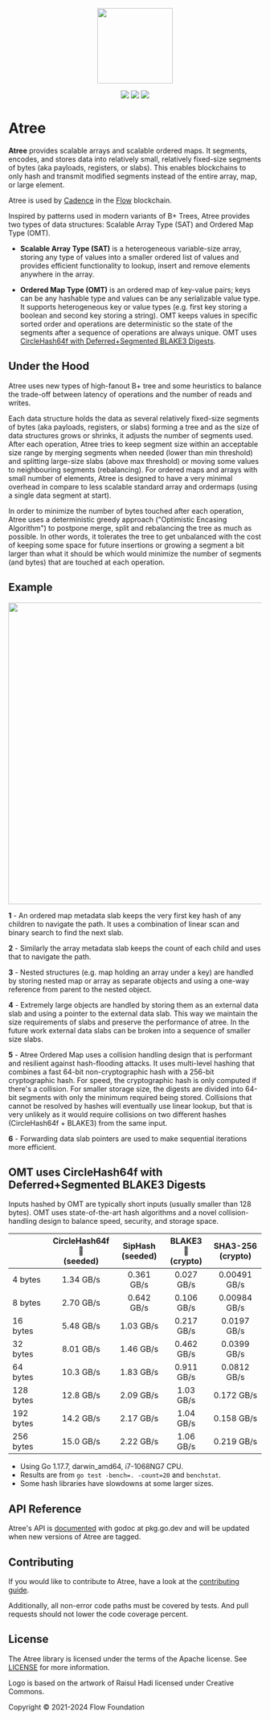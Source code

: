 
<p align="center">
  <img src="https://user-images.githubusercontent.com/33205765/156051157-ebcd2b1d-97ae-4a65-800a-bcca2a12b27b.png" width="150"/>
</p>

<p align="center">
  <a href=https://github.com/onflow/atree/actions?query=workflow%3Aci><img src=https://github.com/onflow/atree/workflows/ci/badge.svg/></a>
  <a href=https://github.com/onflow/atree/actions?query=workflow%3Alinters><img src=https://github.com/onflow/atree/workflows/linters/badge.svg></a>
  <a href=https://github.com/onflow/atree/actions/workflows/codeql-analysis.yml><img src=https://github.com/onflow/atree/actions/workflows/codeql-analysis.yml/badge.svg></a>
</p>

# Atree

__Atree__ provides scalable arrays and scalable ordered maps. It segments, encodes, and stores data into relatively small, relatively fixed-size segments of bytes (aka payloads, registers, or slabs).  This enables blockchains to only hash and transmit modified segments instead of the entire array, map, or large element.

Atree is used by [Cadence](https://github.com/onflow/cadence) in the [Flow](https://github.com/onflow/flow-go) blockchain.

Inspired by patterns used in modern variants of B+ Trees, Atree provides two types of data structures: Scalable Array Type (SAT) and Ordered Map Type (OMT).

- __Scalable Array Type (SAT)__ is a heterogeneous variable-size array, storing any type of values into a smaller ordered list of values and provides efficient functionality to lookup, insert and remove elements anywhere in the array.

- __Ordered Map Type (OMT)__ is an ordered map of key-value pairs; keys can be any hashable type and values can be any serializable value type. It supports heterogeneous key or value types (e.g. first key storing a boolean and second key storing a string). OMT keeps values in specific sorted order and operations are deterministic so the state of the segments after a sequence of operations are always unique.  OMT uses [CircleHash64f with Deferred+Segmented BLAKE3 Digests](#omt-uses-circlehash64-with-deferredsegmented-blake3-digests).

## Under the Hood

Atree uses new types of high-fanout B+ tree and some heuristics to balance the trade-off between latency of operations and the number of reads and writes.

Each data structure holds the data as several relatively fixed-size segments of bytes (aka payloads, registers, or slabs) forming a tree and as the size of data structures grows or shrinks, it adjusts the number of segments used. After each operation, Atree tries to keep segment size within an acceptable size range by merging segments when needed (lower than min threshold) and splitting large-size slabs (above max threshold) or moving some values to neighbouring segments (rebalancing). For ordered maps and arrays with small number of elements, Atree is designed to have a very minimal overhead in compare to less scalable standard array and ordermaps (using a single data segment at start). 

In order to minimize the number of bytes touched after each operation, Atree uses a deterministic greedy approach ("Optimistic Encasing Algorithm") to postpone merge, split and rebalancing the tree as much as possible. In other words, it tolerates the tree to get unbalanced with the cost of keeping some space for future insertions or growing a segment a bit larger than what it should be which would minimize the number of segments (and bytes) that are touched at each operation.

## Example 

<p align="left">
  <img src="https://raw.githubusercontent.com/onflow/atree/e47e7e8016bd781211c01c6ec423ae9df8a34b72/files/example.jpg" width="600"/>
</p>

**1** - An ordered map metadata slab keeps the very first key hash of any children to navigate the path. It uses a combination of linear scan and binary search to find the next slab.

**2** - Similarly the array metadata slab keeps the count of each child and uses that to navigate the path.

**3** - Nested structures (e.g. map holding an array under a key) are handled by storing nested map or array as separate objects and using a one-way reference from parent to the nested object.

**4** - Extremely large objects are handled by storing them as an external data slab and using a pointer to the external data slab. This way we maintain the size requirements of slabs and preserve the performance of atree. In the future work external data slabs can be broken into a sequence of smaller size slabs. 

**5** - Atree Ordered Map uses a collision handling design that is performant and resilient against hash-flooding attacks. It uses multi-level hashing that combines a fast 64-bit non-cryptographic hash with a 256-bit cryptographic hash. For speed, the cryptographic hash is only computed if there's a collision. For smaller storage size, the digests are divided into 64-bit segments with only the minimum required being stored. Collisions that cannot be resolved by hashes will eventually use linear lookup, but that is very unlikely as it would require collisions on two different hashes (CircleHash64f + BLAKE3) from the same input.

**6** - Forwarding data slab pointers are used to make sequential iterations more efficient.

## OMT uses CircleHash64f with Deferred+Segmented BLAKE3 Digests

Inputs hashed by OMT are typically short inputs (usually smaller than 128 bytes).  OMT uses state-of-the-art hash algorithms and a novel collision-handling design to balance speed, security, and storage space.

|              | CircleHash64f 🏅<br/>(seeded) | SipHash <br/>(seeded) | BLAKE3 🏅<br/>(crypto) | SHA3-256 <br/>(crypto) |
|:-------------|:---:|:---:|:---:|:---:|
| 4 bytes | 1.34 GB/s | 0.361 GB/s | 0.027 GB/s | 0.00491 GB/s |
| 8 bytes | 2.70 GB/s | 0.642 GB/s | 0.106 GB/s | 0.00984 GB/s |
| 16 bytes | 5.48 GB/s | 1.03 GB/s | 0.217 GB/s | 0.0197 GB/s |
| 32 bytes | 8.01 GB/s | 1.46 GB/s | 0.462 GB/s | 0.0399 GB/s |
| 64 bytes | 10.3 GB/s | 1.83 GB/s | 0.911 GB/s | 0.0812 GB/s |
| 128 bytes | 12.8 GB/s | 2.09 GB/s | 1.03 GB/s | 0.172 GB/s |
| 192 bytes | 14.2 GB/s | 2.17 GB/s | 1.04 GB/s | 0.158 GB/s |
| 256 bytes | 15.0 GB/s | 2.22 GB/s | 1.06 GB/s | 0.219 GB/s |

- Using Go 1.17.7, darwin_amd64, i7-1068NG7 CPU.
- Results are from `go test -bench=. -count=20` and `benchstat`.
- Some hash libraries have slowdowns at some larger sizes.

## API Reference

Atree's API is [documented](https://pkg.go.dev/github.com/onflow/atree#section-documentation) with godoc at pkg.go.dev and will be updated when new versions of Atree are tagged.  

## Contributing

If you would like to contribute to Atree, have a look at the [contributing guide](https://github.com/onflow/atree/blob/main/CONTRIBUTING.md).

Additionally, all non-error code paths must be covered by tests.  And pull requests should not lower the code coverage percent.

## License

The Atree library is licensed under the terms of the Apache license. See [LICENSE](LICENSE) for more information.

Logo is based on the artwork of Raisul Hadi licensed under Creative Commons.

Copyright © 2021-2024 Flow Foundation
